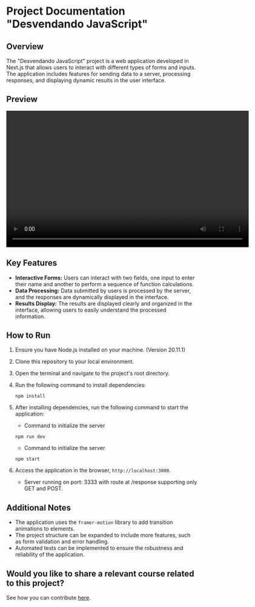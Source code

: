 # Project Documentation "Desvendando JavaScript"

## Overview

The "Desvendando JavaScript" project is a web application developed in Next.js that allows users to interact with different types of forms and inputs. The application includes features for sending data to a server, processing responses, and displaying dynamic results in the user interface.

## Preview
<video width="640" height="360" controls>
  <source src="./public/preview.mp4" type="video/mp4">
  Your browser does not support the video tag.
</video>

## Key Features

- **Interactive Forms:** Users can interact with two fields, one input to enter their name and another to perform a sequence of function calculations.
- **Data Processing:** Data submitted by users is processed by the server, and the responses are dynamically displayed in the interface.
- **Results Display:** The results are displayed clearly and organized in the interface, allowing users to easily understand the processed information.

## How to Run

1. Ensure you have Node.js installed on your machine. (Version 20.11.1)
2. Clone this repository to your local environment.
3. Open the terminal and navigate to the project's root directory.
4. Run the following command to install dependencies:

   ```
   npm install
   ```

5. After installing dependencies, run the following command to start the application:
   - Command to initialize the server

   ```
   npm run dev
   ```

   - Command to initialize the server

   ```
   npm start
   ```

6. Access the application in the browser, `http://localhost:3000`.
   - Server running on port: 3333 with route at /response
     supporting only GET and POST.

## Additional Notes

- The application uses the `framer-motion` library to add transition animations to elements.
- The project structure can be expanded to include more features, such as form validation and error handling.
- Automated tests can be implemented to ensure the robustness and reliability of the application.

## Would you like to share a relevant course related to this project?
See how you can contribute [here](CONTRIBUTING.md).